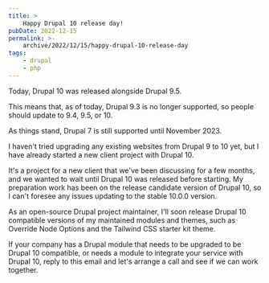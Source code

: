 ```yaml
---
title: >
    Happy Drupal 10 release day!
pubDate: 2022-12-15
permalink: >-
    archive/2022/12/15/happy-drupal-10-release-day
tags:
    - drupal
    - php
---
```


Today, Drupal 10 was released alongside Drupal 9.5.

This means that, as of today, Drupal 9.3 is no longer supported, so people should update to 9.4, 9.5, or 10.

As things stand, Drupal 7 is still supported until November 2023.

I haven't tried upgrading any existing websites from Drupal 9 to 10 yet, but I have already started a new client project with Drupal 10.

It's a project for a new client that we've been discussing for a few months, and we wanted to wait until Drupal 10 was released before starting. My preparation work has been on the release candidate version of Drupal 10, so I can't foresee any issues updating to the stable 10.0.0 version.

As an open-source Drupal project maintainer, I'll soon release Drupal 10 compatible versions of my maintained modules and themes, such as Override Node Options and the Tailwind CSS starter kit theme.

If your company has a Drupal module that needs to be upgraded to be Drupal 10 compatible, or needs a module to integrate your service with Drupal 10, reply to this email and let's arrange a call and see if we can work together.
